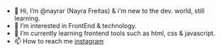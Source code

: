 - 👋 Hi, I’m @nayrar (Nayra Freitas) & i'm new to the dev. world, still learning.
- 👀 I’m interested in FrontEnd & technology. 
- 🌱 I’m currently learning frontend tools such as html, css & javascript.
- 📫 How to reach me <a href="https://www.instagram.com/naydesu/"> instagram</a> 

<!---
nayrar/nayrar is a ✨ special ✨ repository because its `README.md` (this file) appears on your GitHub profile.
You can click the Preview link to take a look at your changes.
--->
